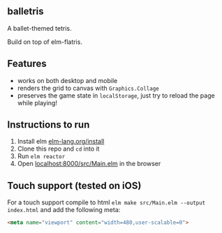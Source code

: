 ## balletris
A ballet-themed tetris.

Build on top of elm-flatris.

## Features

* works on both desktop and mobile
* renders the grid to canvas with `Graphics.Collage`
* preserves the game state in `localStorage`, just try to reload the page while playing!

## Instructions to run

1. Install elm [elm-lang.org/install][install]
2. Clone this repo and `cd` into it
3. Run `elm reactor`
4. Open [localhost:8000/src/Main.elm][local] in the browser

## Touch support (tested on iOS)

For a touch support compile to html `elm make src/Main.elm --output index.html` and add the following meta:

```html
<meta name="viewport" content="width=480,user-scalable=0">
```

[install]: http://elm-lang.org/install
[local]: http://localhost:8000/src/Main.elm
